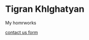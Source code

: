 

# Tigran Khlghatyan
My homrworks

[contact us form](https://darkxlor.github.io/js%20comtact%20us%20form/"")
